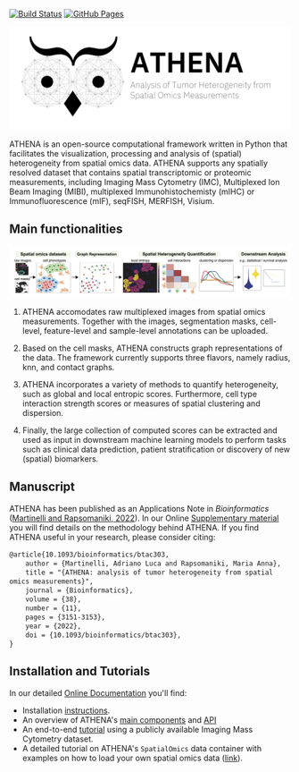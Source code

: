 [![Build Status](https://travis.ibm.com/art-zurich/spatial-heterogeneity.svg?token=bmUqdLriQp1g3yv7TJC6&branch=master)](https://travis.ibm.com/art-zurich/spatial-heterogeneity)
[![GitHub Pages](https://img.shields.io/badge/docs-sphinx-blue)](https://ai4scr.github.io/ATHENA/)

![athena logo](tutorials/img/athena_logo.png)

ATHENA is an open-source computational framework written in Python that facilitates the visualization, processing and analysis of (spatial) heterogeneity from spatial omics data. ATHENA supports any spatially resolved dataset that contains spatial transcriptomic or proteomic measurements, including Imaging Mass Cytometry (IMC), Multiplexed Ion Beam Imaging (MIBI), multiplexed Immunohistochemisty (mIHC) or Immunofluorescence (mIF), seqFISH, MERFISH, Visium.

## Main functionalities
![overview](tutorials/img/overview.png)

1. ATHENA accomodates raw multiplexed images from spatial omics measurements. Together with the images, segmentation masks, cell-level, feature-level and sample-level annotations can be uploaded.

2. Based on the cell masks, ATHENA constructs graph representations of the data. The framework currently supports three flavors, namely radius, knn, and contact graphs.

3. ATHENA incorporates a variety of methods to quantify heterogeneity, such as global and local entropic scores. Furthermore, cell type interaction strength scores or measures of spatial clustering and dispersion.

4. Finally, the large collection of computed scores can be extracted and used as input in downstream machine learning models to perform tasks such as clinical data prediction, patient stratification or discovery of new (spatial) biomarkers.

## Manuscript
ATHENA has been published as an Applications Note in _Bioinformatics_ ([Martinelli and Rapsomaniki, 2022](https://academic.oup.com/bioinformatics/article/38/11/3151/6575886)). In our Online [Supplementary material](https://oup.silverchair-cdn.com/oup/backfile/Content_public/Journal/bioinformatics/38/11/10.1093_bioinformatics_btac303/1/btac303_supplementary_data.pdf?Expires=1660121444&Signature=nNOXyBaPzIuE5inrrA97SQMVAlmH~A42Phehnla68hL2-G79c1xzI4OFewWLX~l1R9QMGW-7YNX8isTOMD9xzwH9~xCVJxLuBtcpobKOlx16Ha4tEcdme-LiFM7MC4H3LQrQT~~JRMaTNCN7TSDn8pcfkLsBK1WHbZ9C8qTAwUfJek~tt6fzH~ZwA5dJ0KZ49HzZpwA1DvYU0luxJbgzj3mSs6OczQw3b3B6qm7EV45ijdR447jfCLsz5pbtZ2J6yAuKbsEN5KmkIbUfujMo9vw7YrQOwJjaMWol1Cus5mbebpB6QOfP5jGU7LfiFR1SPQTZ~A0phAssndE~0p1ilQ__&Key-Pair-Id=APKAIE5G5CRDK6RD3PGA) you will find details on the methodology behind ATHENA. If you find ATHENA useful in your research, please consider citing:
```
@article{10.1093/bioinformatics/btac303,
    author = {Martinelli, Adriano Luca and Rapsomaniki, Maria Anna},
    title = "{ATHENA: analysis of tumor heterogeneity from spatial omics measurements}",
    journal = {Bioinformatics},
    volume = {38},
    number = {11},
    pages = {3151-3153},
    year = {2022},
    doi = {10.1093/bioinformatics/btac303},
}
```

## Installation and Tutorials
In our detailed [Online Documentation](https://ai4scr.github.io/ATHENA) you'll find:
* Installation [instructions](https://ai4scr.github.io/ATHENA/source/installation.html).  
* An overview of ATHENA's [main components](https://ai4scr.github.io/ATHENA/source/overview.html) and [API](https://ai4scr.github.io/ATHENA/api_overview.html)
* An end-to-end [tutorial](https://ai4scr.github.io/ATHENA/source/tutorial.html) using a publicly available Imaging Mass Cytometry dataset.
* A detailed tutorial on ATHENA's `SpatialOmics` data container with examples on how to load your own spatial omics data ([link](https://ai4scr.github.io/ATHENA/source/introduction-spatialOmics.html)).

